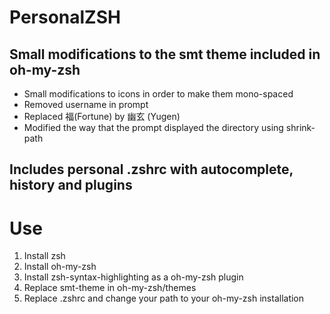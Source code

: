 # PersonalZSH
## Small modifications to the smt theme included in oh-my-zsh
* Small modifications to icons in order to make them mono-spaced
* Removed username in prompt
* Replaced 福(Fortune) by 幽玄 (Yugen)
* Modified the way that the prompt displayed the directory using shrink-path
## Includes personal .zshrc with autocomplete, history and plugins
# Use 
1. Install zsh
2. Install oh-my-zsh
3. Install zsh-syntax-highlighting as a oh-my-zsh plugin
4. Replace smt-theme in oh-my-zsh/themes
5. Replace .zshrc and change your path to your oh-my-zsh installation

